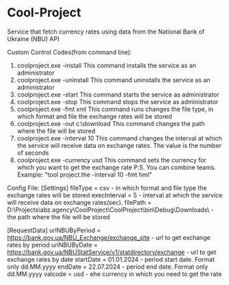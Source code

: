 # Cool-Project
Service that fetch currency rates using data from the National Bank of Ukraine (NBU) API

Custom Control Codes(from command line):
1. coolproject.exe -install
   This command installs the service as an administrator
2. coolproject.exe -uninstall
   This command uninstalls the service as an administrator
3. coolproject.exe -start
   This command starts the service as administrator
4. coolproject.exe -stop
   This command stops the service as administrator
5. coolproject.exe -fmt xml
   This command runs changes the file type, in which format and file the exchange rates will be stored
6. coolproject.exe -out c:\download
   This command changes the path where the file will be stored
7. coolproject.exe -interval 10
   This command changes the interval at which the service will receive data on exchange rates. The value is the number of seconds
8. coolproject.exe -currency usd
   This command sets the currency for which you want to get the exchange rate
P.S. You can combine teams. Example: "tool project.the -interval 10 -fmt hml"

Config File:
[Settings]
fileType = csv                                                                           -  in which format and file type the exchange rates will be stored
execInterval = 5                                                                         -  interval at which the service will receive data on exchange rates(sec). 
filePath = D:\Projects\abz.agency\CoolProject\CoolProject\bin\Debug\Downloads\           -  the path where the file will be stored

[RequestData]
urlNBUByPeriod = https://bank.gov.ua/NBU_Exchange/exchange_site                          - url to get exchange rates by period
urlNBUByDate = https://bank.gov.ua/NBUStatService/v1/statdirectory/exchange              - url to get exchange rates by date
startDate = 01.01.2024                                                                   - period start date. Format only dd.MM.yyyy
endDate = 22.07.2024                                                                     - period end date. Format only dd.MM.yyyy
valcode = usd                                                                            - еhe currency in which you need to get the rate

